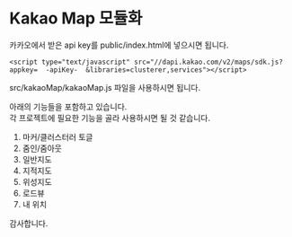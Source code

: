 # Kakao Map 모듈화 

카카오에서 받은 api key를 public/index.html에 넣으시면 됩니다.          

    <script type="text/javascript" src="//dapi.kakao.com/v2/maps/sdk.js?appkey=  -apiKey-  &libraries=clusterer,services"></script>

src/kakaoMap/kakaoMap.js 파일을 사용하시면 됩니다.          
          
아래의 기능들을 포함하고 있습니다.          
각 프로젝트에 필요한 기능을 골라 사용하시면 될 것 같습니다.          
          
1. 마커/클러스터러 토글
2. 줌인/줌아웃
3. 일반지도
4. 지적지도
5. 위성지도
6. 로드뷰
7. 내 위치
          
감사합니다.          